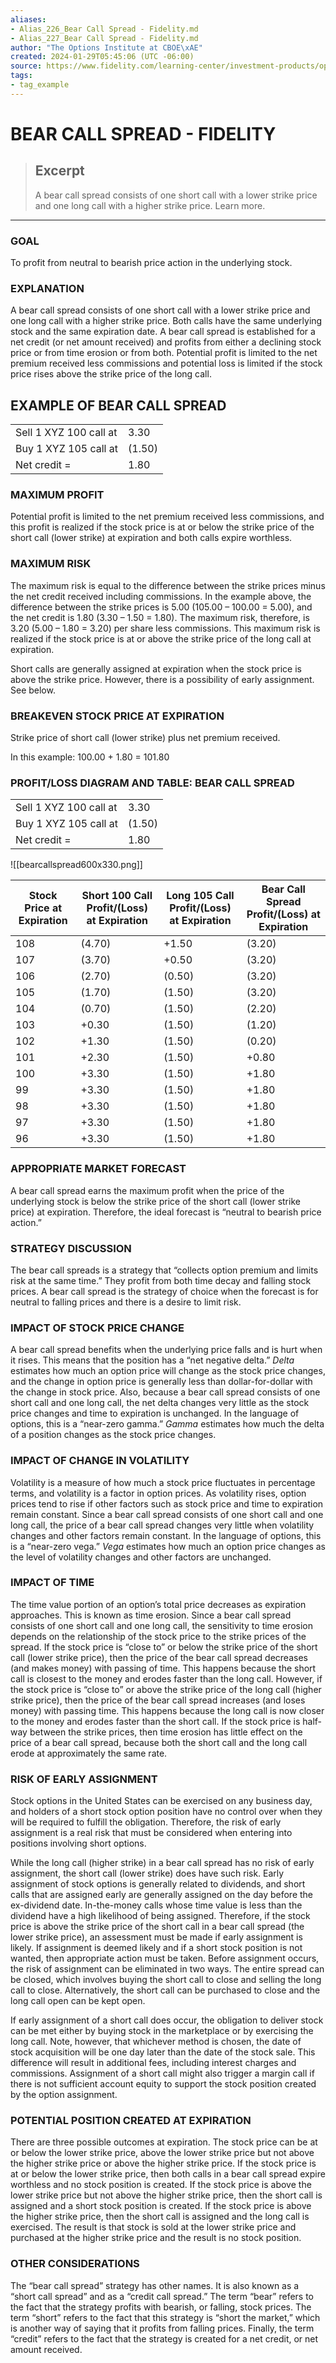 ```yaml
---
aliases:
- Alias_226_Bear Call Spread - Fidelity.md
- Alias_227_Bear Call Spread - Fidelity.md
author: "The Options Institute at CBOE\xAE"
created: 2024-01-29T05:45:06 (UTC -06:00)
source: https://www.fidelity.com/learning-center/investment-products/options/options-strategy-guide/bear-call-spread
tags:
- tag_example
---
```




# BEAR CALL SPREAD - FIDELITY

> ## Excerpt
> A bear call spread consists of one short call with a lower strike price and one long call with a higher strike price. Learn more.

---
### GOAL

To profit from neutral to bearish price action in the underlying stock.

### EXPLANATION

A bear call spread consists of one short call with a lower strike price and one long call with a higher strike price. Both calls have the same underlying stock and the same expiration date. A bear call spread is established for a net credit (or net amount received) and profits from either a declining stock price or from time erosion or from both. Potential profit is limited to the net premium received less commissions and potential loss is limited if the stock price rises above the strike price of the long call.

## EXAMPLE OF BEAR CALL SPREAD

<table><tbody><tr><td>Sell 1 XYZ 100 call at</td><td>3.30</td></tr><tr><td>Buy 1 XYZ 105 call at</td><td>(1.50)</td></tr><tr><td>Net credit =</td><td>1.80</td></tr></tbody></table>

### MAXIMUM PROFIT

Potential profit is limited to the net premium received less commissions, and this profit is realized if the stock price is at or below the strike price of the short call (lower strike) at expiration and both calls expire worthless.

### MAXIMUM RISK

The maximum risk is equal to the difference between the strike prices minus the net credit received including commissions. In the example above, the difference between the strike prices is 5.00 (105.00 – 100.00 = 5.00), and the net credit is 1.80 (3.30 – 1.50 = 1.80). The maximum risk, therefore, is 3.20 (5.00 – 1.80 = 3.20) per share less commissions. This maximum risk is realized if the stock price is at or above the strike price of the long call at expiration.

Short calls are generally assigned at expiration when the stock price is above the strike price. However, there is a possibility of early assignment. See below.

### BREAKEVEN STOCK PRICE AT EXPIRATION

Strike price of short call (lower strike) plus net premium received.

In this example: 100.00 + 1.80 = 101.80

### PROFIT/LOSS DIAGRAM AND TABLE: BEAR CALL SPREAD

<table><tbody><tr><td>Sell 1 XYZ 100 call at</td><td>3.30</td></tr><tr><td>Buy 1 XYZ 105 call at</td><td>(1.50)</td></tr><tr><td>Net credit =</td><td>1.80</td></tr></tbody></table>

![[bearcallspread600x330.png]]

| Stock Price at Expiration | Short 100 Call Profit/(Loss) at Expiration | Long 105 Call Profit/(Loss) at Expiration | Bear Call Spread Profit/(Loss) at Expiration |
| --- | --- | --- | --- |
| 108 | (4.70) | +1.50 | (3.20) |
| 107 | (3.70) | +0.50 | (3.20) |
| 106 | (2.70) | (0.50) | (3.20) |
| 105 | (1.70) | (1.50) | (3.20) |
| 104 | (0.70) | (1.50) | (2.20) |
| 103 | +0.30 | (1.50) | (1.20) |
| 102 | +1.30 | (1.50) | (0.20) |
| 101 | +2.30 | (1.50) | +0.80 |
| 100 | +3.30 | (1.50) | +1.80 |
| 99 | +3.30 | (1.50) | +1.80 |
| 98 | +3.30 | (1.50) | +1.80 |
| 97 | +3.30 | (1.50) | +1.80 |
| 96 | +3.30 | (1.50) | +1.80 |

### APPROPRIATE MARKET FORECAST

A bear call spread earns the maximum profit when the price of the underlying stock is below the strike price of the short call (lower strike price) at expiration. Therefore, the ideal forecast is “neutral to bearish price action.”

### STRATEGY DISCUSSION

The bear call spreads is a strategy that “collects option premium and limits risk at the same time.” They profit from both time decay and falling stock prices. A bear call spread is the strategy of choice when the forecast is for neutral to falling prices and there is a desire to limit risk.

### IMPACT OF STOCK PRICE CHANGE

A bear call spread benefits when the underlying price falls and is hurt when it rises. This means that the position has a “net negative delta.” _Delta_ estimates how much an option price will change as the stock price changes, and the change in option price is generally less than dollar-for-dollar with the change in stock price. Also, because a bear call spread consists of one short call and one long call, the net delta changes very little as the stock price changes and time to expiration is unchanged. In the language of options, this is a “near-zero gamma.” _Gamma_ estimates how much the delta of a position changes as the stock price changes.

### IMPACT OF CHANGE IN VOLATILITY

Volatility is a measure of how much a stock price fluctuates in percentage terms, and volatility is a factor in option prices. As volatility rises, option prices tend to rise if other factors such as stock price and time to expiration remain constant. Since a bear call spread consists of one short call and one long call, the price of a bear call spread changes very little when volatility changes and other factors remain constant. In the language of options, this is a “near-zero vega.” _Vega_ estimates how much an option price changes as the level of volatility changes and other factors are unchanged.

### IMPACT OF TIME

The time value portion of an option’s total price decreases as expiration approaches. This is known as time erosion. Since a bear call spread consists of one short call and one long call, the sensitivity to time erosion depends on the relationship of the stock price to the strike prices of the spread. If the stock price is “close to” or below the strike price of the short call (lower strike price), then the price of the bear call spread decreases (and makes money) with passing of time. This happens because the short call is closest to the money and erodes faster than the long call. However, if the stock price is “close to” or above the strike price of the long call (higher strike price), then the price of the bear call spread increases (and loses money) with passing time. This happens because the long call is now closer to the money and erodes faster than the short call. If the stock price is half-way between the strike prices, then time erosion has little effect on the price of a bear call spread, because both the short call and the long call erode at approximately the same rate.

### RISK OF EARLY ASSIGNMENT

Stock options in the United States can be exercised on any business day, and holders of a short stock option position have no control over when they will be required to fulfill the obligation. Therefore, the risk of early assignment is a real risk that must be considered when entering into positions involving short options.

While the long call (higher strike) in a bear call spread has no risk of early assignment, the short call (lower strike) does have such risk. Early assignment of stock options is generally related to dividends, and short calls that are assigned early are generally assigned on the day before the ex-dividend date. In-the-money calls whose time value is less than the dividend have a high likelihood of being assigned. Therefore, if the stock price is above the strike price of the short call in a bear call spread (the lower strike price), an assessment must be made if early assignment is likely. If assignment is deemed likely and if a short stock position is not wanted, then appropriate action must be taken. Before assignment occurs, the risk of assignment can be eliminated in two ways. The entire spread can be closed, which involves buying the short call to close and selling the long call to close. Alternatively, the short call can be purchased to close and the long call open can be kept open.

If early assignment of a short call does occur, the obligation to deliver stock can be met either by buying stock in the marketplace or by exercising the long call. Note, however, that whichever method is chosen, the date of stock acquisition will be one day later than the date of the stock sale. This difference will result in additional fees, including interest charges and commissions. Assignment of a short call might also trigger a margin call if there is not sufficient account equity to support the stock position created by the option assignment.

### POTENTIAL POSITION CREATED AT EXPIRATION

There are three possible outcomes at expiration. The stock price can be at or below the lower strike price, above the lower strike price but not above the higher strike price or above the higher strike price. If the stock price is at or below the lower strike price, then both calls in a bear call spread expire worthless and no stock position is created. If the stock price is above the lower strike price but not above the higher strike price, then the short call is assigned and a short stock position is created. If the stock price is above the higher strike price, then the short call is assigned and the long call is exercised. The result is that stock is sold at the lower strike price and purchased at the higher strike price and the result is no stock position.

### OTHER CONSIDERATIONS

The “bear call spread” strategy has other names. It is also known as a “short call spread” and as a “credit call spread.” The term “bear” refers to the fact that the strategy profits with bearish, or falling, stock prices. The term “short” refers to the fact that this strategy is “short the market,” which is another way of saying that it profits from falling prices. Finally, the term “credit” refers to the fact that the strategy is created for a net credit, or net amount received.
